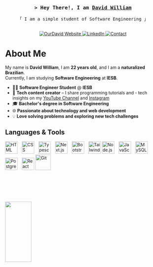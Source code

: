 <h3 align="center">
    <samp>&gt; Hey There!, I am
        <b><a target="_blank" href="http://devdavid.com.br/">David William</a></b>
    </samp>
</h3>

<p align="center"> 
  <samp>
    「 I am a simple student of Software Engineering 」
    <br><br>
  </samp>
</p>

<p align="center">
  <a href="http://devdavid.com.br/" target="_blank">
    <img src="https://img.shields.io/badge/Website-DC143C?style=for-the-badge&logo=medium&logoColor=white" alt="OurDavid Website" />
  </a>
  <a href="https://linkedin.com/in/ourdavid" target="_blank">
    <img src="https://img.shields.io/badge/LinkedIn-0077B5?style=for-the-badge&logo=linkedin&logoColor=white" alt="LinkedIn" />
  </a>
  <a href="mailto:contactdavidwilliams@gmail.com" target="_blank">
  <img src="https://img.shields.io/badge/Gmail-D14836?style=for-the-badge&logo=gmail&logoColor=white" alt="Contact" />
</a>
</p>

<!-- About Section -->
# About Me


  My name is **David William**, I am **22 years old**, and I am a **naturalized Brazilian**.  
Currently, I am studying **Software Engineering** at **IESB**.  




- 👨‍💻 **Software Engineer Student** @ **IESB**  
- 🎥 **Tech content creator** – I share programming tutorials and - tech insights on my [YouTube Channel](https://www.youtube.com/@ourdavid_) and  [Instagram](https://www.instagram.com/ourdavid/)  
- 🎓 **Bachelor's degree in Software Engineering**  
- 🌐 **Passionate about technology and web development**  
- 💡 **Love solving problems and exploring new tech challenges**


## Languages & Tools

<p align="left">
  <!-- Frontend Technologies -->
  <img alt="HTML" title="HTML" width="40px" style="padding-right: 10px;" src="https://cdn.jsdelivr.net/gh/devicons/devicon@latest/icons/html5/html5-original.svg" />
  <img alt="CSS" title="CSS" width="40px" style="padding-right: 10px;" src="https://cdn.jsdelivr.net/gh/devicons/devicon@latest/icons/css3/css3-original.svg" />
  <img alt="Typescript" title="Typescript" width="40px" style="padding-right: 10px;" src="https://cdn.jsdelivr.net/gh/devicons/devicon@latest/icons/typescript/typescript-original.svg" />
  <img alt="Next.js" title="Next.js" width="40px" style="padding-right: 10px;" src="https://cdn.jsdelivr.net/gh/devicons/devicon@latest/icons/nextjs/nextjs-original.svg" />
  <img alt="Bootstrap" title="Bootstrap" width="40px" style="padding-right: 10px;" src="https://cdn.jsdelivr.net/gh/devicons/devicon@latest/icons/bootstrap/bootstrap-original.svg" />
  <img alt="Tailwind CSS" title="Tailwind CSS" width="40px"  src="https://cdn.jsdelivr.net/gh/devicons/devicon@latest/icons/tailwindcss/tailwindcss-original.svg" />
  <!-- Backend Technologies -->
  <img alt="Node.js" title="Node.js" width="40px" style="padding-right: 10px;" src="https://cdn.jsdelivr.net/gh/devicons/devicon@latest/icons/nodejs/nodejs-original-wordmark.svg" />
  <img alt="JavaScript" title="JavaScript" width="40px" style="padding-right: 10px;" src="https://cdn.jsdelivr.net/gh/devicons/devicon@latest/icons/javascript/javascript-original.svg" />
  <!-- Database Technologies -->    
  <img alt="MySQL" title="MySQL" width="40px" style="padding-right: 10px;" src="https://cdn.jsdelivr.net/gh/devicons/devicon@latest/icons/mysql/mysql-original-wordmark.svg" />
  <img alt="PostgreSQL" title="PostgreSQL" width="40px" style="padding-right: 10px;" src="https://cdn.jsdelivr.net/gh/devicons/devicon@latest/icons/postgresql/postgresql-original.svg" />
  <!-- Other Tools -->
  <img alt="React" title="React" width="40px" src="https://cdn.jsdelivr.net/gh/devicons/devicon@latest/icons/react/react-original.svg" />
  <img alt="Git" title="Git" width="50px" style="padding-right: 10px;" src="https://cdn.jsdelivr.net/gh/devicons/devicon@latest/icons/git/git-original.svg" />
</p>
<br>
<br>
<br>
<br>
<br>

  <img width="41%" height="195px" src="https://github-readme-stats.vercel.app/api/top-langs/?username=ourdavid&layout=compact&hide_border=true&title_color=8f00ff&text_color=ffffff&bg_color=0d1117" />
  
 </div> 
